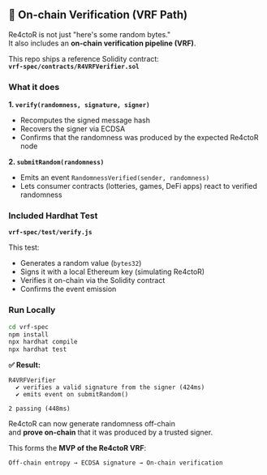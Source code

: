 ## 🔗 On-chain Verification (VRF Path)

Re4ctoR is not just "here's some random bytes."  
It also includes an **on-chain verification pipeline (VRF)**.

This repo ships a reference Solidity contract:  
**`vrf-spec/contracts/R4VRFVerifier.sol`**

### What it does

**1. `verify(randomness, signature, signer)`**
   - Recomputes the signed message hash  
   - Recovers the signer via ECDSA  
   - Confirms that the randomness was produced by the expected Re4ctoR node  

**2. `submitRandom(randomness)`**
   - Emits an event `RandomnessVerified(sender, randomness)`  
   - Lets consumer contracts (lotteries, games, DeFi apps) react to verified randomness  

### Included Hardhat Test

**`vrf-spec/test/verify.js`**

This test:
- Generates a random value (`bytes32`)
- Signs it with a local Ethereum key (simulating Re4ctoR)
- Verifies it on-chain via the Solidity contract
- Confirms the event emission

### Run Locally

```bash
cd vrf-spec
npm install
npx hardhat compile
npx hardhat test
```

**✅ Result:**

```
R4VRFVerifier
  ✔ verifies a valid signature from the signer (424ms)
  ✔ emits event on submitRandom()

2 passing (448ms)
```

Re4ctoR can now generate randomness off-chain  
and **prove on-chain** that it was produced by a trusted signer.

This forms the **MVP of the Re4ctoR VRF**:

```
Off-chain entropy → ECDSA signature → On-chain verification
```
